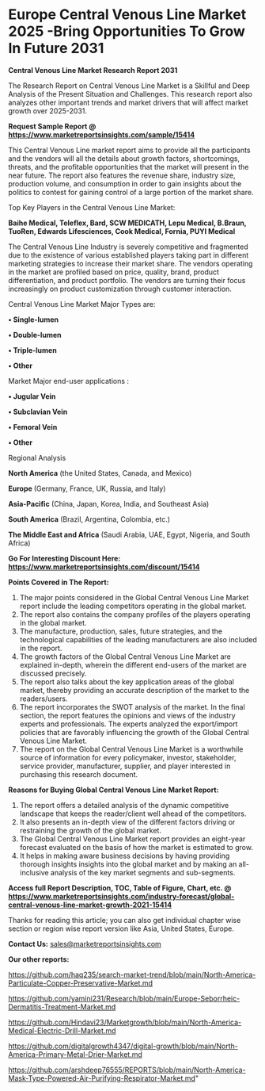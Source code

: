  # Europe Central Venous Line Market 2025 -Bring Opportunities To Grow In Future 2031

<strong>Central Venous Line Market Research Report 2031</strong>

The Research Report on Central Venous Line Market is a Skillful and Deep Analysis of the Present Situation and Challenges. This research report also analyzes other important trends and market drivers that will affect market growth over 2025-2031.

<strong>Request Sample Report @ <a href=https://www.marketreportsinsights.com/sample/15414>https://www.marketreportsinsights.com/sample/15414</a></strong>

This Central Venous Line market report aims to provide all the participants and the vendors will all the details about growth factors, shortcomings, threats, and the profitable opportunities that the market will present in the near future. The report also features the revenue share, industry size, production volume, and consumption in order to gain insights about the politics to contest for gaining control of a large portion of the market share.

Top Key Players in the Central Venous Line Market:

<strong>Baihe Medical, Teleflex, Bard, SCW MEDICATH, Lepu Medical, B.Braun, TuoRen, Edwards Lifesciences, Cook Medical, Fornia, PUYI Medical</strong>

The Central Venous Line Industry is severely competitive and fragmented due to the existence of various established players taking part in different marketing strategies to increase their market share. The vendors operating in the market are profiled based on price, quality, brand, product differentiation, and product portfolio. The vendors are turning their focus increasingly on product customization through customer interaction.

Central Venous Line Market Major Types are:

<strong>• Single-lumen

• Double-lumen

• Triple-lumen

• Other</strong>

Market Major end-user applications :

<strong>• Jugular Vein

• Subclavian Vein

• Femoral Vein

• Other</strong>

Regional Analysis

</u><strong><b>North America</b></strong> (the United States, Canada, and Mexico)

<strong><b>Europe </b></strong>(Germany, France, UK, Russia, and Italy)

<strong><b>Asia-Pacific</b></strong> (China, Japan, Korea, India, and Southeast Asia)

<strong><b>South America</b></strong> (Brazil, Argentina, Colombia, etc.)

<strong><b>The Middle East and Africa</b></strong> (Saudi Arabia, UAE, Egypt, Nigeria, and South Africa)

<strong>Go For Interesting Discount Here: <a href=https://www.marketreportsinsights.com/discount/15414>https://www.marketreportsinsights.com/discount/15414</a></strong>

<strong>Points Covered in The Report:</strong>
<ol>
  <li>The major points considered in the Global Central Venous Line Market report include the leading competitors operating in the global market.</li>
  <li>The report also contains the company profiles of the players operating in the global market.</li>
  <li>The manufacture, production, sales, future strategies, and the technological capabilities of the leading manufacturers are also included in the report.</li>
  <li>The growth factors of the Global Central Venous Line Market are explained in-depth, wherein the different end-users of the market are discussed precisely.</li>
  <li>The report also talks about the key application areas of the global market, thereby providing an accurate description of the market to the readers/users.</li>
  <li>The report incorporates the SWOT analysis of the market. In the final section, the report features the opinions and views of the industry experts and professionals. The experts analyzed the export/import policies that are favorably influencing the growth of the Global Central Venous Line Market.</li>
  <li>The report on the Global Central Venous Line Market is a worthwhile source of information for every policymaker, investor, stakeholder, service provider, manufacturer, supplier, and player interested in purchasing this research document.</li>
</ol>
<strong>Reasons for Buying Global Central Venous Line Market Report:</strong>

<ol>
  <li>The report offers a detailed analysis of the dynamic competitive landscape that keeps the reader/client well ahead of the competitors.</li>
  <li>It also presents an in-depth view of the different factors driving or restraining the growth of the global market.</li>
  <li>The Global Central Venous Line Market report provides an eight-year forecast evaluated on the basis of how the market is estimated to grow.</li>
  <li>It helps in making aware business decisions by having providing thorough insights insights into the global market and by making an all-inclusive analysis of the key market segments and sub-segments.</li>
</ol>
<strong>Access full Report Description, TOC, Table of Figure, Chart, etc. @ <a href=https://www.marketreportsinsights.com/industry-forecast/global-central-venous-line-market-growth-2021-15414>https://www.marketreportsinsights.com/industry-forecast/global-central-venous-line-market-growth-2021-15414</a></strong>


Thanks for reading this article; you can also get individual chapter wise section or region wise report version like Asia, United States, Europe.

<strong>Contact Us:</strong>
sales@marketreportsinsights.com

<strong>Our other reports:</strong>

<a href=https://github.com/haq235/search-market-trend/blob/main/North-America-Particulate-Copper-Preservative-Market.md>https://github.com/haq235/search-market-trend/blob/main/North-America-Particulate-Copper-Preservative-Market.md</a>

<a href=https://github.com/yamini231/Research/blob/main/Europe-Seborrheic-Dermatitis-Treatment-Market.md>https://github.com/yamini231/Research/blob/main/Europe-Seborrheic-Dermatitis-Treatment-Market.md</a>

<a href=https://github.com/Hindavi23/Marketgrowth/blob/main/North-America-Medical-Electric-Drill-Market.md>https://github.com/Hindavi23/Marketgrowth/blob/main/North-America-Medical-Electric-Drill-Market.md</a>

<a href=https://github.com/digitalgrowth4347/digital-growth/blob/main/North-America-Primary-Metal-Drier-Market.md>https://github.com/digitalgrowth4347/digital-growth/blob/main/North-America-Primary-Metal-Drier-Market.md</a>

<a href=https://github.com/arshdeep76555/REPORTS/blob/main/North-America-Mask-Type-Powered-Air-Purifying-Respirator-Market.md>https://github.com/arshdeep76555/REPORTS/blob/main/North-America-Mask-Type-Powered-Air-Purifying-Respirator-Market.md</a>"
